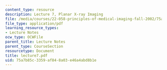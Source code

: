 ```yaml
---
content_type: resource
description: Lecture 7, Planar X-ray Imaging
file: /media/courses/22-058-principles-of-medical-imaging-fall-2002/75a7b85c3359af848a03e46a4abd8b1e_lecture7.pdf
file_type: application/pdf
learning_resource_types:
- Lecture Notes
ocw_type: OCWFile
parent_title: Lecture Notes
parent_type: CourseSection
resourcetype: Document
title: lecture7.pdf
uid: 75a7b85c-3359-af84-8a03-e46a4abd8b1e
---
```

